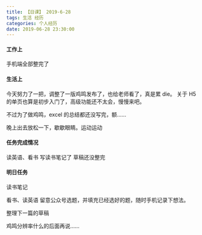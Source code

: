 ```yaml
---
title: 【日课】 2019-6-28
tags: 生活 经历
categories: 个人经历
date: 2019-06-28 23:30:00
---
```


#### 工作上

手机端全部整完了

#### 生活上

今天努力了一把，调整了一版鸡鸣发布了，也给老师看了，真是累 die。
关于 H5 的单页也算是初步入门了，高级功能还不太会，慢慢来吧。

不过为了做鸡鸣，excel 的总结都还没写完，额……

晚上出去放松一下，歇歇眼睛。运动运动

#### 任务完成情况

读英语、看书
写读书笔记了
草稿还没整完

#### 明日任务

读书笔记

看书、读英语
留意公众号选题，并填充已经选好的题，随时手机记录下想法。

整理下一篇的草稿

鸡鸣分辨率什么的后面再说……
